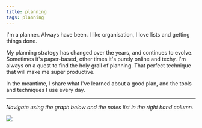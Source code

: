 ```yaml
---
title: planning
tags: planning
---
```


I'm a planner. Always have been. I like organisation, I love lists and getting things done.

My planning strategy has changed over the years, and continues to evolve. Sometimes it's paper-based, other times it's purely online and techy. I'm always on a quest to find the holy grail of planning. That perfect technique that will make me super productive.

In the meantime, I share what I've learned about a good plan, and the tools and techniques I use every day.

---

*Navigate using the graph below and the notes list in the right hand column.*

![](https://source.unsplash.com/cdDDWLezAJ0/1900x1200)